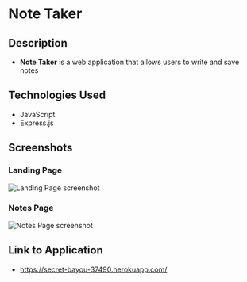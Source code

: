 # Note Taker 

## Description
- **Note Taker** is a web application that allows users to write and save notes

## Technologies Used
- JavaScript
- Express.js

## Screenshots
### Landing Page
![Landing Page screenshot](images/screenshot_1.png)

### Notes Page
![Notes Page screenshot](images/screenshot_2.png)

## Link to Application
- https://secret-bayou-37490.herokuapp.com/
